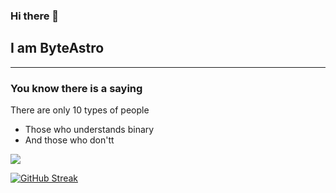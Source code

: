 ### Hi there 👋
## I am ByteAstro

***
### You know there is a saying
 There are only 10 types of people
- Those who understands binary
- And those who don'tt

![](https://komarev.com/ghpvc/?username=byteastro&color=orange&style=for-the-badge)

[![GitHub Streak](https://github-readme-streak-stats-uvud.vercel.app?user=ByteAstro&theme=vision-friendly-dark&hide_border=false)](https://git.io/streak-stats)
    
<!--
**ByteAstro/ByteAstro** is a ✨ _special_ ✨ repository because its `README.md` (this file) appears on your GitHub profile.

Here are some ideas to get you started:

- 🔭 I’m currently working on ...
- 🌱 I’m currently learning ...
- 👯 I’m looking to collaborate on ...
- 🤔 I’m looking for help with ...
- 💬 Ask me about ...
- 📫 How to reach me: ...
- 😄 Pronouns: ...
- ⚡ Fun fact: ...
-->
